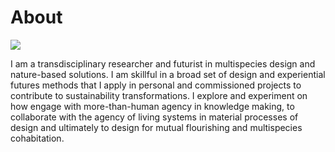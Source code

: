 # About

![](../images/tayrona.jpg)

I am a transdisciplinary researcher and futurist in multispecies design and nature-based solutions. I am skillful in a broad set of design and experiential futures methods that I apply in personal and commissioned projects to contribute to sustainability transformations. I explore and experiment on how engage with more-than-human agency in knowledge making, to collaborate with the agency of living systems in material processes of design and ultimately to design for mutual flourishing and multispecies cohabitation. 